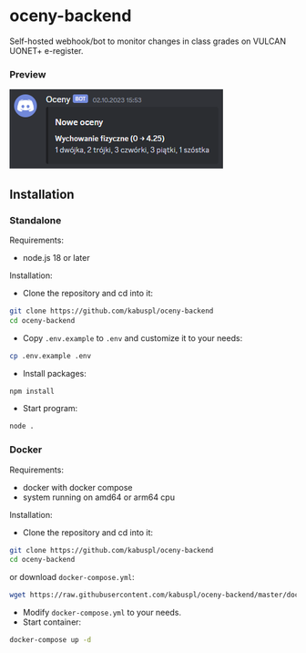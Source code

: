 # oceny-backend
Self-hosted webhook/bot to monitor changes in class grades on VULCAN UONET+ e-register.
### Preview
![Discord screenshot](assets/preview.png)

## Installation
### Standalone
Requirements:  
- node.js 18 or later

Installation:
- Clone the repository and cd into it:  
```sh
git clone https://github.com/kabuspl/oceny-backend
cd oceny-backend
```
- Copy `.env.example` to `.env` and customize it to your needs:
```sh
cp .env.example .env
```
- Install packages:
```sh
npm install
```
- Start program:
```sh
node .
```

### Docker
Requirements:
- docker with docker compose
- system running on amd64 or arm64 cpu

Installation:
- Clone the repository and cd into it:  
```sh
git clone https://github.com/kabuspl/oceny-backend
cd oceny-backend
```
or download `docker-compose.yml`:
```sh
wget https://raw.githubusercontent.com/kabuspl/oceny-backend/master/docker-compose.yml
```
- Modify `docker-compose.yml` to your needs.  
- Start container:
```sh
docker-compose up -d
```